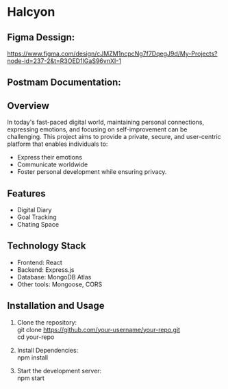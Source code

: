 # Halcyon

## Figma Dessign:  
https://www.figma.com/design/cJMZM1ncpcNg7f7DqegJ9d/My-Projects?node-id=237-2&t=R3OED1IGaS96vnXI-1

## Postmam Documentation:  

## Overview  
In today's fast-paced digital world, maintaining personal connections, expressing emotions, and focusing on self-improvement can be challenging. This project aims to provide a private, secure, and user-centric platform that enables individuals to:  
- Express their emotions  
- Communicate worldwide  
- Foster personal development while ensuring privacy.  

## Features  
- Digital Diary  
- Goal Tracking  
- Chating Space

## Technology Stack  
- Frontend: React  
- Backend: Express.js  
- Database: MongoDB Atlas  
- Other tools: Mongoose, CORS  

## Installation and Usage  
1. Clone the repository:  
git clone https://github.com/your-username/your-repo.git  
cd your-repo  

2. Install Dependencies:  
npm install  

3. Start the development server:  
npm start